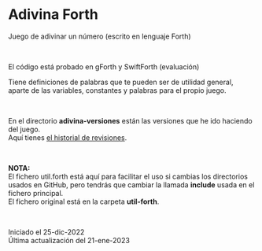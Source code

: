 # Adivina Forth
Juego de adivinar un número (escrito en lenguaje Forth)

<br>

El código está probado en gForth y SwiftForth (evaluación)

Tiene definiciones de palabras que te pueden ser de utilidad general, aparte de las variables, constantes y palabras para el propio juego.


<br>

En el directorio **adivina-versiones** están las versiones que he ido haciendo del juego. 
<br>
Aquí tienes [el historial de revisiones](adivina-versiones/adivina-versiones.txt).

<br>

**NOTA:** <br>
El fichero util.forth está aquí para facilitar el uso si cambias los directorios usados en GitHub, pero tendrás que cambiar la llamada **include** usada en el fichero principal. <br>
El fichero original está en la carpeta **util-forth**.

<br>

Iniciado el 25-dic-2022 <br>
Última actualización del 21-ene-2023 <br>


